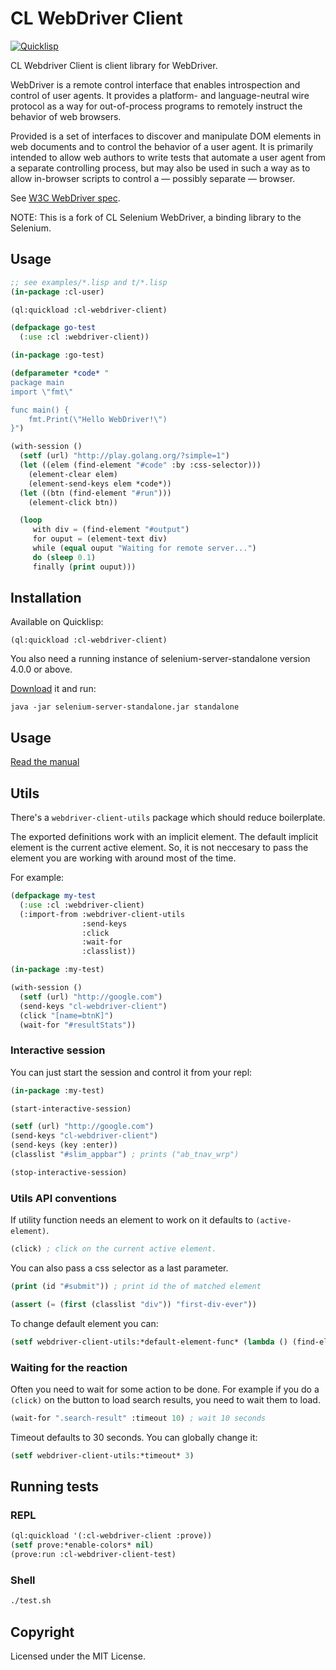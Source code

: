 # CL WebDriver Client

[![Quicklisp](http://quickdocs.org/badge/cl-webdriver-client.svg)](http://quickdocs.org/cl-webdriver-client/)

CL Webdriver Client is client library for WebDriver.

WebDriver is a remote control interface that enables introspection and control of user agents. It provides a platform- and language-neutral wire protocol as a way for out-of-process programs to remotely instruct the behavior of web browsers.

Provided is a set of interfaces to discover and manipulate DOM elements in web documents and to control the behavior of a user agent. It is primarily intended to allow web authors to write tests that automate a user agent from a separate controlling process, but may also be used in such a way as to allow in-browser scripts to control a — possibly separate — browser.

See [W3C WebDriver spec](https://www.w3.org/TR/webdriver).

NOTE: This is a fork of CL Selenium WebDriver, a binding library to the Selenium.

## Usage

```lisp
;; see examples/*.lisp and t/*.lisp
(in-package :cl-user)

(ql:quickload :cl-webdriver-client)

(defpackage go-test
  (:use :cl :webdriver-client))

(in-package :go-test)

(defparameter *code* "
package main
import \"fmt\"

func main() {
    fmt.Print(\"Hello WebDriver!\")
}")

(with-session ()
  (setf (url) "http://play.golang.org/?simple=1")
  (let ((elem (find-element "#code" :by :css-selector)))
    (element-clear elem)
    (element-send-keys elem *code*))
  (let ((btn (find-element "#run")))
    (element-click btn))

  (loop
     with div = (find-element "#output")
     for ouput = (element-text div)
     while (equal ouput "Waiting for remote server...")
     do (sleep 0.1)
     finally (print ouput)))
```

## Installation

Available on Quicklisp:

```
(ql:quickload :cl-webdriver-client)
```

You also need a running instance of selenium-server-standalone version 4.0.0 or above.

[Download](http://www.seleniumhq.org/download/) it and run:
```
java -jar selenium-server-standalone.jar standalone
```

## Usage

[Read the manual](https://copyleft.github.io/cl-webdriver-client/)

## Utils

There's a `webdriver-client-utils` package which should reduce boilerplate. 

The exported definitions work with an implicit element. The default implicit element is the current active element. So, it is not neccesary to pass the element you are working with around most of the time.

For example:

```lisp
(defpackage my-test
  (:use :cl :webdriver-client)
  (:import-from :webdriver-client-utils
                :send-keys
                :click
                :wait-for
                :classlist))

(in-package :my-test)

(with-session ()
  (setf (url) "http://google.com")
  (send-keys "cl-webdriver-client")
  (click "[name=btnK]")
  (wait-for "#resultStats"))

```

### Interactive session

You can just start the session and control it from your repl:

```lisp
(in-package :my-test)

(start-interactive-session)

(setf (url) "http://google.com")
(send-keys "cl-webdriver-client")
(send-keys (key :enter))
(classlist "#slim_appbar") ; prints ("ab_tnav_wrp")

(stop-interactive-session)
```

### Utils API conventions

If utility function needs an element to work on it defaults to `(active-element)`.
```lisp
(click) ; click on the current active element.
```
You can also pass a css selector as a last parameter.
```lisp
(print (id "#submit")) ; print id the of matched element

(assert (= (first (classlist "div")) "first-div-ever"))
```

To change default element you can:
```lisp
(setf webdriver-client-utils:*default-element-func* (lambda () (find-element "input[type=submit]"))
```


### Waiting for the reaction

Often you need to wait for some action to be done. For example if you
do a `(click)` on the button to load search results, you need to wait
them to load.
```lisp
(wait-for ".search-result" :timeout 10) ; wait 10 seconds
```
Timeout defaults to 30 seconds. You can globally change it:
```lisp
(setf webdriver-client-utils:*timeout* 3)
```

## Running tests

### REPL
```lisp
(ql:quickload '(:cl-webdriver-client :prove))
(setf prove:*enable-colors* nil)
(prove:run :cl-webdriver-client-test)
```

### Shell
```sh
./test.sh
```

## Copyright

Licensed under the MIT License.
